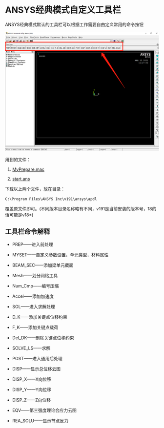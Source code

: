 # ANSYS经典模式自定义工具栏

ANSYS经典模式默认的工具栏可以根据工作需要自由定义常用的命令按钮

![toolbar](images\toolbar.png)



用到的文件：

1. [MyPrepare.mac](macs/MyPrepare.mac)

2. [start.ans](macs/start.ans)

下载以上两个文件，放在目录：

`C:\Program Files\ANSYS Inc\v191\ansys\apdl`

覆盖原文件即可。(不同版本目录名称略有不同，v191是当前安装的版本号，18的话可能是v18*)

## 工具栏命令解释

* PREP——进入前处理

* MYSET——自定义参数设置，单元类型，材料属性

* BEAM_SEC——添加梁单元截面

* Mesh——划分网格工具

* Num_Cmp——编号压缩

* Accel——添加加速度

* SOL——进入求解处理

* D_K——添加关键点位移约束

* F_K——添加关键点载荷

* Del_DK——删除关键点位移约束

* SOLVE_LS——求解

* POST——进入通用后处理

* DISP——显示总位移云图

* DISP_X——X向位移

* DISP_Y——Y向位移

* DISP_Z——Z向位移

* EQV——第三强度理论合应力云图

* REA_SOLU——显示节点反力

